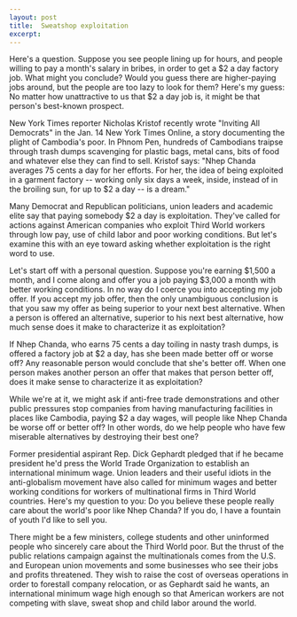 ```yaml
---
layout: post
title:  Sweatshop exploitation
excerpt:
---
```












Here's a question. Suppose you see people lining up for hours, and people willing to pay a month's salary in bribes, in order to get a $2 a day factory job. What might you conclude? Would you guess there are higher-paying jobs around, but the people are too lazy to look for them? Here's my guess: No matter how unattractive to us that $2 a day job is, it might be that person's best-known prospect.

New York Times reporter Nicholas Kristof recently wrote "Inviting All Democrats" in the Jan. 14 New York Times Online, a story documenting the plight of Cambodia's poor. In Phnom Pen, hundreds of Cambodians traipse through trash dumps scavenging for plastic bags, metal cans, bits of food and whatever else they can find to sell. Kristof says: "Nhep Chanda averages 75 cents a day for her efforts. For her, the idea of being exploited in a garment factory -- working only six days a week, inside, instead of in the broiling sun, for up to $2 a day -- is a dream."

Many Democrat and Republican politicians, union leaders and academic elite say that paying somebody $2 a day is exploitation. They've called for actions against American companies who exploit Third World workers through low pay, use of child labor and poor working conditions. But let's examine this with an eye toward asking whether exploitation is the right word to use.

Let's start off with a personal question. Suppose you're earning $1,500 a month, and I come along and offer you a job paying $3,000 a month with better working conditions. In no way do I coerce you into accepting my job offer. If you accept my job offer, then the only unambiguous conclusion is that you saw my offer as being superior to your next best alternative. When a person is offered an alternative, superior to his next best alternative, how much sense does it make to characterize it as exploitation?

If Nhep Chanda, who earns 75 cents a day toiling in nasty trash dumps, is offered a factory job at $2 a day, has she been made better off or worse off? Any reasonable person would conclude that she's better off. When one person makes another person an offer that makes that person better off, does it make sense to characterize it as exploitation?

While we're at it, we might ask if anti-free trade demonstrations and other public pressures stop companies from having manufacturing facilities in places like Cambodia, paying $2 a day wages, will people like Nhep Chanda be worse off or better off? In other words, do we help people who have few miserable alternatives by destroying their best one?

Former presidential aspirant Rep. Dick Gephardt pledged that if he became president he'd press the World Trade Organization to establish an international minimum wage. Union leaders and their useful idiots in the anti-globalism movement have also called for minimum wages and better working conditions for workers of multinational firms in Third World countries. Here's my question to you: Do you believe these people really care about the world's poor like Nhep Chanda? If you do, I have a fountain of youth I'd like to sell you.

There might be a few ministers, college students and other uninformed people who sincerely care about the Third World poor. But the thrust of the public relations campaign against the multinationals comes from the U.S. and European union movements and some businesses who see their jobs and profits threatened. They wish to raise the cost of overseas operations in order to forestall company relocation, or as Gephardt said he wants, an international minimum wage high enough so that American workers are not competing with slave, sweat shop and child labor around the world.


